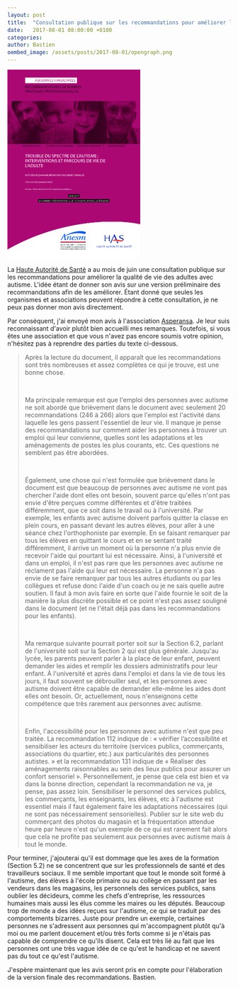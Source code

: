 ```yaml
---
layout: post
title:  "Consultation publique sur les recommandations pour améliorer la qualité de vie des adultes avec autisme"
date:   2017-08-01 08:00:00 +0100
categories: 
author: Bastien
oembed_image: /assets/posts/2017-08-01/opengraph.png
---
```


<img src="/assets/posts/2017-08-01/cover.png" alt="Cover" class="right" width="300" />

La [Haute Autorité de Santé](https://www.has-sante.fr/portail/jcms/c_2774763/fr/autisme-de-l-adulte-une-consultation-publique-pour-recueillir-l-avis-des-organisations-concernees) a 
 au mois de juin une consultation publique sur les recommandations
pour améliorer la qualité de vie des adultes avec autisme.
L'idée étant de donner son avis sur une version préliminaire des recommandations afin de les améliorer.
Étant donné que seules les organismes et associations peuvent répondre à cette consultation, je ne peux pas donner mon avis directement.


Par conséquent, j'ai envoyé mon avis à l'association [Asperansa](https://forum.asperansa.org/viewtopic.php?f=4&t=10332&start=15#p367405).
Je leur suis reconnaissant d'avoir plutôt bien accueilli mes remarques.
Toutefois, si vous êtes une association et que vous n'avez pas encore soumis votre opinion, n'hésitez pas à reprendre des parties du texte ci-dessous.

<blockquote>
<p>Après la lecture du document, il apparaît que les recommandations sont très nombreuses et assez complètes ce qui je trouve, est une bonne chose.</p>
<p>&nbsp;</p>
<p>Ma principale remarque est que l'emploi des personnes avec autisme ne soit abordé que brièvement dans le document avec seulement 20 recommandations (246 à 266)
alors que l'emploi est l'activité dans laquelle les gens passent l'essentiel de leur vie. Il manque je pense des recommandations sur comment aider les personnes à trouver un emploi qui leur convienne, quelles sont les adaptations et les aménagements de postes les plus courants, etc. Ces questions ne semblent pas être abordées.</p>
<p>&nbsp;</p>
<p>Également, une chose qui n'est formulée que brièvement dans le document est que beaucoup de personnes avec autisme ne vont pas chercher l'aide dont elles ont besoin, souvent parce qu'elles n'ont pas envie d'être perçues comme différentes et d'être traitées différemment, que ce soit dans le travail ou à l'université. Par exemple, les enfants avec autisme doivent parfois quitter la classe en plein cours, en passant devant les autres élèves, pour aller à une séance chez l'orthophoniste par exemple. En se faisant remarquer par tous les élèves en quittant le cours et en se sentant traité différemment, il arrive un moment où la personne n'a plus envie de recevoir l'aide qui pourtant lui est nécessaire. Ainsi, à l'université et dans un emploi, il n'est pas rare que les personnes avec autisme ne réclament pas l'aide qui leur est nécessaire. La personne n'a pas envie de se faire remarquer par tous les autres étudiants ou par les collègues et refuse donc l'aide d'un coach ou je ne sais quelle autre soutien.
Il faut à mon avis faire en sorte que l'aide fournie le soit de la manière la plus discrète possible et ce point n'est pas assez souligné dans le document (et ne l'était déjà pas dans les
recommandations pour les enfants).</p>
<p>&nbsp;</p>
<p>Ma remarque suivante pourrait porter soit sur la Section 6.2, parlant de l'université soit sur la Section 2 qui est plus générale. Jusqu'au lycée, les parents peuvent parler à la place de leur enfant, peuvent demander les aides et remplir les dossiers administratifs pour leur enfant. À l'université et après dans l'emploi et dans la vie de tous les jours, il faut souvent se débrouiller seul, et les personnes avec autisme doivent être capable de demander elle-même les aides dont elles ont besoin. Or, actuellement, nous n'enseignons cette compétence que très rarement aux personnes avec autisme.</p>
<p>&nbsp;</p>
<p>Enfin, l'accessibilité pour les personnes avec autisme n'est que peu traitée. La recommandation 112 indique de : « vérifier l’accessibilité et sensibiliser les acteurs du territoire (services publics, commerçants, associations du quartier, etc.) aux particularités des personnes autistes. » et la recommandation 131 indique de « Réaliser des aménagements raisonnables au sein des lieux publics pour assurer un confort sensoriel ». Personnellement, je pense que cela est bien et va dans la bonne direction, cependant la recommandation ne va, je pense, pas assez loin. Sensibiliser le personnel des services publics, les commerçants, les enseignants, les élèves, etc à l'autisme est essentiel mais il faut également faire les adaptations nécessaires (qui ne sont pas nécessairement sensorielles). Publier sur le site web du commerçant des photos du magasin et la fréquentation attendue heure par heure n'est qu'un exemple de ce qui est rarement fait alors que cela ne profite pas seulement aux personnes avec autisme mais à tout le monde.</p>
</blockquote>

Pour terminer, j'ajouterai qu'il est dommage que les axes de la formation (Section 5.2) ne se concentrent que sur les professionnels de santé et des travailleurs sociaux.
Il me semble important que tout le monde soit formé à l'autisme, des élèves à l'école primaire ou au collège en passant par les vendeurs dans les magasins, les personnels des services publics,
sans oublier les décideurs, comme les chefs d'entreprise, les ressources humaines mais aussi les élus comme les maires ou les députés.
Beaucoup trop de monde a des idées reçues sur l'autisme, ce qui se traduit par des comportements bizarres.
Juste pour prendre un exemple, certaines personnes ne s'adressent aux personnes qui m'accompagnent plutôt qu'à moi ou me parlent doucement et/ou très forts comme si je n'étais pas capable de comprendre ce qu'ils disent.
Cela est très lié au fait que les personnes ont une très vague idée de ce qu'est le handicap et ne savent pas du tout ce qu'est l'autisme.

J'espère maintenant que les avis seront pris en compte pour l'élaboration de la version finale des recommandations.
Bastien.
